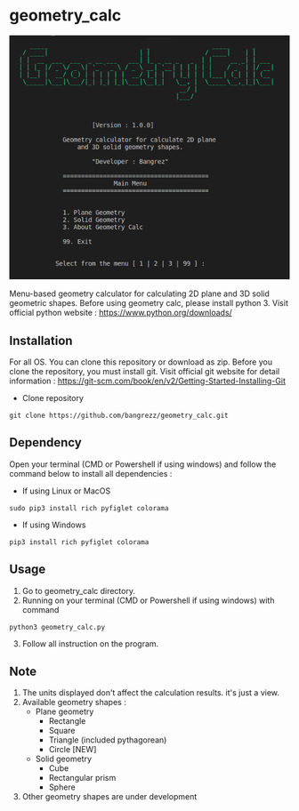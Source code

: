 # geometry_calc
![geometry_calc](https://github.com/BangrezzTech/geometry_calc/blob/main/screenshots/geometry%20calc.png)

Menu-based geometry calculator for calculating 2D plane and 3D solid geometric shapes.
Before using geometry calc, please install python 3. Visit official python website : 
https://www.python.org/downloads/

## Installation
For all OS. You can clone this repository or download as zip. Before you clone 
the repository, you must install git. Visit official git website for detail information : 
https://git-scm.com/book/en/v2/Getting-Started-Installing-Git 

- Clone repository

```
git clone https://github.com/bangrezz/geometry_calc.git
```

## Dependency
Open your terminal (CMD or Powershell if using windows) and follow the command below to 
install all dependencies :

- If using Linux or MacOS
```
sudo pip3 install rich pyfiglet colorama
```

- If using Windows
```
pip3 install rich pyfiglet colorama
```

## Usage
1. Go to geometry_calc directory.
2. Running on your terminal (CMD or Powershell if using windows) with command
``` 
python3 geometry_calc.py
```
3. Follow all instruction on the program.

## Note
1. The units displayed don't affect the calculation results. it's just a view.
2. Available geometry shapes :
   - Plane geometry
        - Rectangle
        - Square
        - Triangle (included pythagorean)
        - Circle    [NEW]
   - Solid geometry
        - Cube
        - Rectangular prism
        - Sphere
3. Other geometry shapes are under development
